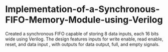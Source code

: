 # Implementation-of-a-Synchronous-FIFO-Memory-Module-using-Verilog
Created a synchronous FIFO capable of storing 8 data inputs, each 16 bits wide using Verilog. The design features inputs for write enable, read enable, reset, and data input , with outputs for data output, full, and empty signals.
